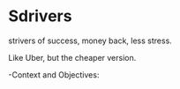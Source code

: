 # Sdrivers

strivers of success, money back, less stress.

Like Uber, but the cheaper version.

-Context and Objectives:

